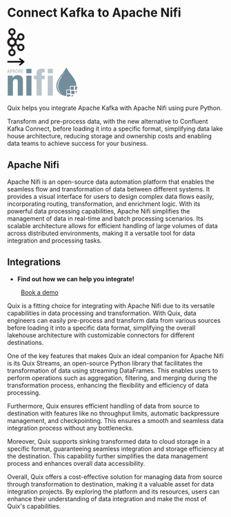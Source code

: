 # Connect Kafka to Apache Nifi

<div class="connect-images cards blog-grid-card" markdown>
<div>
<img src="../images/kafka_logo.png" width="40px" />
</div>
<div>
<img src="../images/arrow.svg" width="40px" />
</div>
<div>
<img src="./images/apache-nifi_1.jpg" />
</div>
</div>

Quix helps you integrate Apache Kafka with Apache Nifi using pure Python.

Transform and pre-process data, with the new alternative to Confluent Kafka Connect, before loading it into a specific format, simplifying data lake house architecture, reducing storage and ownership costs and enabling data teams to achieve success for your business.

## Apache Nifi

Apache Nifi is an open-source data automation platform that enables the seamless flow and transformation of data between different systems. It provides a visual interface for users to design complex data flows easily, incorporating routing, transformation, and enrichment logic. With its powerful data processing capabilities, Apache Nifi simplifies the management of data in real-time and batch processing scenarios. Its scalable architecture allows for efficient handling of large volumes of data across distributed environments, making it a versatile tool for data integration and processing tasks.

## Integrations

<div class="grid cards" markdown>

- __Find out how we can help you integrate!__

    <a class="md-button md-button--primary" href="https://share.hsforms.com/1iW0TmZzKQMChk0lxd_tGiw4yjw2?__hstc=175542013.2303933fbd746c0ac86d9ccbe9bc9100.1728383268831.1729603416735.1729620918855.31&__hssc=175542013.1.1729620918855&__hsfp=2132701734" target="_blank" style="margin:.5rem;">Book a demo</a>

</div>


Quix is a fitting choice for integrating with Apache Nifi due to its versatile capabilities in data processing and transformation. With Quix, data engineers can easily pre-process and transform data from various sources before loading it into a specific data format, simplifying the overall lakehouse architecture with customizable connectors for different destinations. 

One of the key features that makes Quix an ideal companion for Apache Nifi is its Quix Streams, an open-source Python library that facilitates the transformation of data using streaming DataFrames. This enables users to perform operations such as aggregation, filtering, and merging during the transformation process, enhancing the flexibility and efficiency of data processing.

Furthermore, Quix ensures efficient handling of data from source to destination with features like no throughput limits, automatic backpressure management, and checkpointing. This ensures a smooth and seamless data integration process without any bottlenecks.

Moreover, Quix supports sinking transformed data to cloud storage in a specific format, guaranteeing seamless integration and storage efficiency at the destination. This capability further simplifies the data management process and enhances overall data accessibility.

Overall, Quix offers a cost-effective solution for managing data from source through transformation to destination, making it a valuable asset for data integration projects. By exploring the platform and its resources, users can enhance their understanding of data integration and make the most of Quix's capabilities.

